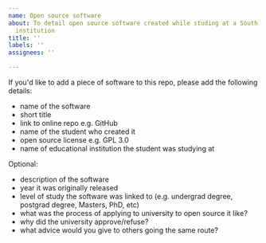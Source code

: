 ```yaml
---
name: Open source software
about: To detail open source software created while studing at a South African tertiary
  institution
title: ''
labels: ''
assignees: ''

---
```


If you'd like to add a piece of software to this repo, please add the following details:

* name of the software
* short title
* link to online repo e.g. GitHub
* name of the student who created it
* open source license e.g. GPL 3.0
* name of educational institution the student was studying at

Optional:

* description of the software
* year it was originally released
* level of study the software was linked to (e.g. undergrad degree, postgrad degree, Masters, PhD, etc)
* what was the process of applying to university to open source it like?
* why did the university approve/refuse?
* what advice would you give to others going the same route?
